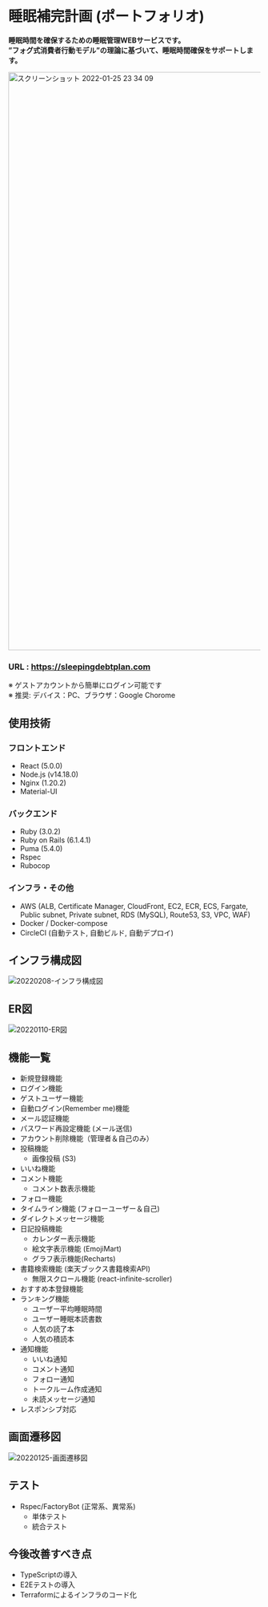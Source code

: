 # 睡眠補完計画 (ポートフォリオ)
**睡眠時間を確保するための睡眠管理WEBサービスです。**  
**”フォグ式消費者行動モデル”の理論に基づいて、睡眠時間確保をサポートします。**

<img width="1153" alt="スクリーンショット 2022-01-25 23 34 09" src="https://user-images.githubusercontent.com/90957668/150996789-0c69c181-ceda-4c64-abf4-7e3107aee9dd.png">

### URL : https://sleepingdebtplan.com  
※ ゲストアカウントから簡単にログイン可能です  
※ 推奨: デバイス：PC、ブラウザ：Google Chorome  

## 使用技術
### フロントエンド
* React (5.0.0)
* Node.js (v14.18.0)
* Nginx (1.20.2)
* Material-UI
### バックエンド
* Ruby (3.0.2)
* Ruby on Rails (6.1.4.1)
* Puma (5.4.0)
* Rspec
* Rubocop
### インフラ・その他
* AWS (ALB, Certificate Manager, CloudFront, EC2, ECR, ECS, Fargate, Public subnet, Private subnet, RDS (MySQL), Route53, S3, VPC, WAF)
* Docker / Docker-compose
* CircleCI (自動テスト, 自動ビルド, 自動デプロイ)

## インフラ構成図
![20220208-インフラ構成図](https://user-images.githubusercontent.com/90957668/152975866-24f98a34-dc4b-4a0d-8fe7-fc19f4e42b6c.jpg)

## ER図
![20220110-ER図](https://user-images.githubusercontent.com/90957668/148783446-e9d86abf-6584-4ec1-9dfe-b061938bd203.jpg)

## 機能一覧
* 新規登録機能
* ログイン機能
* ゲストユーザー機能
* 自動ログイン(Remember me)機能
* メール認証機能
* パスワード再設定機能 (メール送信)
* アカウント削除機能（管理者＆自己のみ）
* 投稿機能
  * 画像投稿 (S3)
* いいね機能
* コメント機能
  * コメント数表示機能
* フォロー機能
* タイムライン機能 (フォローユーザー＆自己)
* ダイレクトメッセージ機能
* 日記投稿機能
  * カレンダー表示機能
  * 絵文字表示機能 (EmojiMart)
  * グラフ表示機能(Recharts)
* 書籍検索機能 (楽天ブックス書籍検索API)
  * 無限スクロール機能 (react-infinite-scroller)
* おすすめ本登録機能
* ランキング機能
  * ユーザー平均睡眠時間
  * ユーザー睡眠本読書数
  * 人気の読了本
  * 人気の積読本
* 通知機能
  * いいね通知
  * コメント通知
  * フォロー通知
  * トークルーム作成通知
  * 未読メッセージ通知
* レスポンシブ対応

## 画面遷移図
![20220125-画面遷移図](https://user-images.githubusercontent.com/90957668/150994957-6c180b6d-e018-490d-9a55-2d31922e16d2.jpg)

## テスト
* Rspec/FactoryBot (正常系、異常系)
  * 単体テスト
  * 統合テスト

## 今後改善すべき点
* TypeScriptの導入
* E2Eテストの導入
* Terraformによるインフラのコード化

